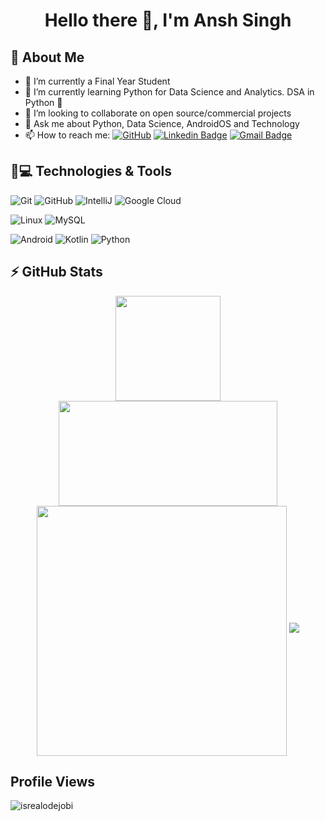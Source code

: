 <h1 align="center"> Hello there 👋, I'm Ansh Singh</h1>

## 🌟 About Me
- 🔭 I’m currently a Final Year Student
- 🌱 I’m currently learning Python for Data Science and Analytics. DSA in Python 🐍
- 👯 I’m looking to collaborate on open source/commercial projects
- 💬 Ask me about Python, Data Science, AndroidOS and Technology
- 📫 How to reach me: [![GitHub](https://img.shields.io/github/followers/invinciblevenom?label=follow&style=social)](https://github.com/invinciblevenom) [![Linkedin Badge](https://img.shields.io/badge/-anshsingh-blue?style=flat-square&logo=Linkedin&logoColor=white&link=https://www.linkedin.com/in/anshsingh1410/)](https://www.linkedin.com/in/anshsingh1410/) [![Gmail Badge](https://img.shields.io/badge/-anshsingh.14.lko@gmail.com-c14438?style=flat-square&logo=Gmail&logoColor=white&link=mailto:anshsingh.14.lko@gmail.com)](mailto:anshsingh.14.lko@gmail.com)

## 🚀💻 Technologies & Tools

  ![Git](https://img.shields.io/badge/-Git-black?style=flat-square&logo=git)
  ![GitHub](https://img.shields.io/badge/-GitHub-181717?style=flat-square&logo=github)
  ![IntelliJ](https://img.shields.io/badge/-IntelliJ%20IDEA-black?style=flat-square&logo=jetbrains)
  ![Google Cloud](https://img.shields.io/badge/Google%20Cloud-black?style=flat-square&logo=google-cloud)

  ![Linux](https://img.shields.io/badge/Linux-black?style=flat-square&logo=linux)
  ![MySQL](https://img.shields.io/badge/-MySQL-black?style=flat-square&logo=mysql)

  ![Android](https://img.shields.io/badge/Android-05150C?style=flat-square&logo=android)
  ![Kotlin]( https://img.shields.io/badge/Kotlin-black?style=flat-square&logo=kotlin)
  ![Python](https://img.shields.io/badge/-Python-black?style=flat-square&logo=Python)

## ⚡ GitHub Stats
<p align="center">
  <img src="https://github-readme-stats.vercel.app/api?username=invinciblevenom&show_icons=true&theme=dark" height="168px width="350px">
  <img src="https://github-readme-stats.vercel.app/api/top-langs?username=invinciblevenom&langs_count=8&show_icons=true&locale=en&layout=compact&theme=dark" height="168px" width="350px">
  <img align="center" src="https://github-readme-streak-stats.herokuapp.com?user=invinciblevenom&theme=dark&hide_border=true" width="400">
  <img src="https://github-profile-trophy.vercel.app/?username=invinciblevenom&theme=onedark">
</p>

##  Profile Views
<p> <img src="https://komarev.com/ghpvc/?username=invinciblevenom&label=Profile%20views&color=0e75b6&style=flat" alt="isrealodejobi" />
</p>
